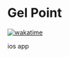 # Gel Point
[![wakatime](https://wakatime.com/badge/user/d0e3d263-9610-4eb3-b96c-be3abf7d87de/project/b5b4e03e-ced9-4e17-91f5-7be5d56deed2.svg)](https://wakatime.com/badge/user/d0e3d263-9610-4eb3-b96c-be3abf7d87de/project/b5b4e03e-ced9-4e17-91f5-7be5d56deed2)

ios app

